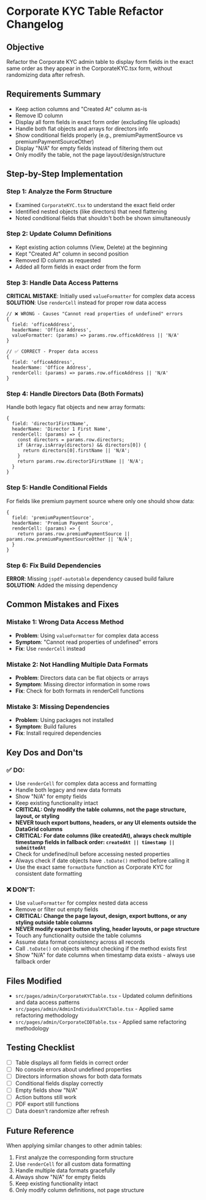 # Corporate KYC Table Refactor Changelog

## Objective
Refactor the Corporate KYC admin table to display form fields in the exact same order as they appear in the CorporateKYC.tsx form, without randomizing data after refresh.

## Requirements Summary
- Keep action columns and "Created At" column as-is
- Remove ID column
- Display all form fields in exact form order (excluding file uploads)
- Handle both flat objects and arrays for directors info
- Show conditional fields properly (e.g., premiumPaymentSource vs premiumPaymentSourceOther)
- Display "N/A" for empty fields instead of filtering them out
- Only modify the table, not the page layout/design/structure

## Step-by-Step Implementation

### Step 1: Analyze the Form Structure
- Examined `CorporateKYC.tsx` to understand the exact field order
- Identified nested objects (like directors) that need flattening
- Noted conditional fields that shouldn't both be shown simultaneously

### Step 2: Update Column Definitions
- Kept existing action columns (View, Delete) at the beginning
- Kept "Created At" column in second position
- Removed ID column as requested
- Added all form fields in exact order from the form

### Step 3: Handle Data Access Patterns
**CRITICAL MISTAKE**: Initially used `valueFormatter` for complex data access
**SOLUTION**: Use `renderCell` instead for proper row data access

```tsx
// ❌ WRONG - Causes "Cannot read properties of undefined" errors
{
  field: 'officeAddress',
  headerName: 'Office Address',
  valueFormatter: (params) => params.row.officeAddress || 'N/A'
}

// ✅ CORRECT - Proper data access
{
  field: 'officeAddress',
  headerName: 'Office Address',
  renderCell: (params) => params.row.officeAddress || 'N/A'
}
```

### Step 4: Handle Directors Data (Both Formats)
Handle both legacy flat objects and new array formats:

```tsx
{
  field: 'director1FirstName',
  headerName: 'Director 1 First Name',
  renderCell: (params) => {
    const directors = params.row.directors;
    if (Array.isArray(directors) && directors[0]) {
      return directors[0].firstName || 'N/A';
    }
    return params.row.director1FirstName || 'N/A';
  }
}
```

### Step 5: Handle Conditional Fields
For fields like premium payment source where only one should show data:

```tsx
{
  field: 'premiumPaymentSource',
  headerName: 'Premium Payment Source',
  renderCell: (params) => {
    return params.row.premiumPaymentSource || params.row.premiumPaymentSourceOther || 'N/A';
  }
}
```

### Step 6: Fix Build Dependencies
**ERROR**: Missing `jspdf-autotable` dependency caused build failure
**SOLUTION**: Added the missing dependency

## Common Mistakes and Fixes

### Mistake 1: Wrong Data Access Method
- **Problem**: Using `valueFormatter` for complex data access
- **Symptom**: "Cannot read properties of undefined" errors
- **Fix**: Use `renderCell` instead

### Mistake 2: Not Handling Multiple Data Formats
- **Problem**: Directors data can be flat objects or arrays
- **Symptom**: Missing director information in some rows
- **Fix**: Check for both formats in renderCell functions

### Mistake 3: Missing Dependencies
- **Problem**: Using packages not installed
- **Symptom**: Build failures
- **Fix**: Install required dependencies

## Key Dos and Don'ts

### ✅ DO:
- Use `renderCell` for complex data access and formatting
- Handle both legacy and new data formats
- Show "N/A" for empty fields
- Keep existing functionality intact
- **CRITICAL: Only modify the table columns, not the page structure, layout, or styling**
- **NEVER touch export buttons, headers, or any UI elements outside the DataGrid columns**
- **CRITICAL: For date columns (like createdAt), always check multiple timestamp fields in fallback order: `createdAt || timestamp || submittedAt`**
- Check for undefined/null before accessing nested properties
- Always check if date objects have `.toDate()` method before calling it
- Use the exact same `formatDate` function as Corporate KYC for consistent date formatting

### ❌ DON'T:
- Use `valueFormatter` for complex nested data access
- Remove or filter out empty fields
- **CRITICAL: Change the page layout, design, export buttons, or any styling outside table columns**
- **NEVER modify export button styling, header layouts, or page structure**
- Touch any functionality outside the table columns
- Assume data format consistency across all records
- Call `.toDate()` on objects without checking if the method exists first
- Show "N/A" for date columns when timestamp data exists - always use fallback order

## Files Modified
- `src/pages/admin/CorporateKYCTable.tsx` - Updated column definitions and data access patterns
- `src/pages/admin/AdminIndividualKYCTable.tsx` - Applied same refactoring methodology
- `src/pages/admin/CorporateCDDTable.tsx` - Applied same refactoring methodology

## Testing Checklist
- [ ] Table displays all form fields in correct order
- [ ] No console errors about undefined properties
- [ ] Directors information shows for both data formats
- [ ] Conditional fields display correctly
- [ ] Empty fields show "N/A"
- [ ] Action buttons still work
- [ ] PDF export still functions
- [ ] Data doesn't randomize after refresh

## Future Reference
When applying similar changes to other admin tables:
1. First analyze the corresponding form structure
2. Use `renderCell` for all custom data formatting
3. Handle multiple data formats gracefully
4. Always show "N/A" for empty fields
5. Keep existing functionality intact
6. Only modify column definitions, not page structure